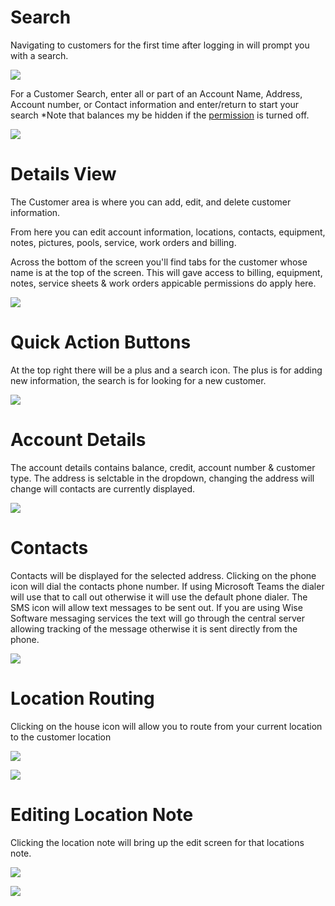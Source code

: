# Search
Navigating to customers for the first time after logging in will prompt you with a search.

![](https://wiselibrary.blob.core.windows.net/docs/Mobile/CustomerSearch.png)

For a Customer Search, enter all or part of an Account Name, Address, Account number, or Contact information and enter/return to start your search
 *Note that balances my be hidden if the [permission](https://docs.wisesoftwareinc.com/enterprise/employees/employees) is turned off. 

![](https://wiselibrary.blob.core.windows.net/docs/Mobile/CustomerResults.png)



 # Details View

The Customer area is where you can add, edit, and delete customer information.

From here you can edit account information, locations, contacts, equipment, notes, pictures, pools, service, work orders and billing.

Across the bottom of the screen you'll find tabs for the customer whose name is at the top of the screen. This will gave access to billing, equipment, notes, service sheets & work orders appicable permissions do apply here. 


![](https://wiselibrary.blob.core.windows.net/docs/Mobile/CustomerDetails-Tabs.png)


 # Quick Action Buttons
 At the top right there will be a plus and a search icon. The plus is for adding new information, the search is for looking for a new customer.


 ![](https://wiselibrary.blob.core.windows.net/docs/Mobile/CustomerDetails3.png)
 
# Account Details
 The account details contains balance, credit, account number & customer type. The address is selctable in the dropdown, changing the address will change will contacts are currently displayed.

 ![](https://wiselibrary.blob.core.windows.net/docs/Mobile/CustomerHeader.png)

 # Contacts
Contacts will be displayed for the selected address.
Clicking on the phone icon will dial the contacts phone number. If using Microsoft Teams the dialer will use that to call out otherwise it will use the default phone dialer. The SMS icon will allow text messages to be sent out. If you are using Wise Software messaging services the text will go through the central server allowing tracking of the message otherwise it is sent directly from the phone.

![](https://wiselibrary.blob.core.windows.net/docs/Mobile/Contacts.png)
  
# Location Routing
Clicking on the house icon will allow you to route from your current location to the customer location

![](https://wiselibrary.blob.core.windows.net/docs/Mobile/LocationRouteHighlight.png)

![](https://wiselibrary.blob.core.windows.net/docs/Mobile/GoogleMap.png)


# Editing Location Note
Clicking the location note will bring up the edit screen for that locations note.

![](https://wiselibrary.blob.core.windows.net/docs/Mobile/LocationNote.png)

![](https://wiselibrary.blob.core.windows.net/docs/Mobile/LocationPopup.png)





    
